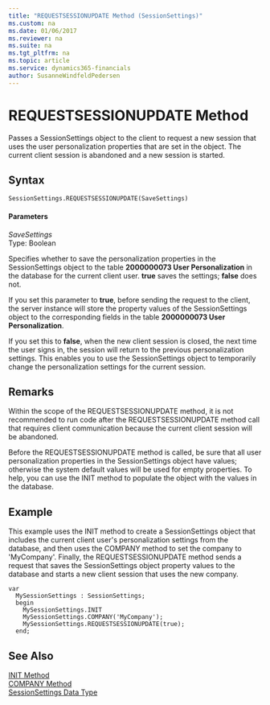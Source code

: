 ```yaml
---
title: "REQUESTSESSIONUPDATE Method (SessionSettings)"
ms.custom: na
ms.date: 01/06/2017
ms.reviewer: na
ms.suite: na
ms.tgt_pltfrm: na
ms.topic: article
ms.service: dynamics365-financials
author: SusanneWindfeldPedersen
---
```


 

# REQUESTSESSIONUPDATE Method
Passes a SessionSettings object to the client to request a new session that uses the user personalization properties that are set in the object. The current client session is abandoned and a new session is started.  

## Syntax  

```  
SessionSettings.REQUESTSESSIONUPDATE(SaveSettings)  
```  

#### Parameters  
 *SaveSettings*  
 Type: Boolean  

Specifies whether to save the personalization properties in the SessionSettings object to the table **2000000073 User Personalization** in the database for the current client user. **true** saves the settings; **false** does not.

If you set this parameter to **true**, before sending the request to the client, the server instance will store the property values of the SessionSettings object to the corresponding fields in the table **2000000073 User Personalization**.

If you set this to **false**, when the new client session is closed, the next time the user signs in, the session will return to the previous personalization settings. This enables you to use the SessionSettings object to temporarily change the personalization settings for the current session.

## Remarks  
Within the scope of the REQUESTSESSIONUPDATE method, it is not recommended to run code after the REQUESTSESSIONUPDATE method call that requires client communication because the current client session will be abandoned.

Before the REQUESTSESSIONUPDATE method is called, be sure that all user personalization properties in the SessionSettings object have values; otherwise the system default values will be used for empty properties. To help, you can use the INIT method to populate the object with the values in the database.

## Example  
This example uses the INIT method to create a SessionSettings object that includes the current client user's personalization settings from the database, and then uses the COMPANY method to set the company to 'MyCompany'. Finally, the REQUESTSESSIONUPDATE method sends a request that saves the SessionSettings object property values to the database and starts a new client session that uses the new company.

```
var
  MySessionSettings : SessionSettings;
  begin
    MySessionSettings.INIT
    MySessionSettings.COMPANY('MyCompany');
    MySessionSettings.REQUESTSESSIONUPDATE(true);
  end;  
```  

## See Also  
[INIT Method](devenv-init-method-sessionsettings.md)  
[COMPANY Method](devenv-company-method-sessionsettings.md)  
[SessionSettings Data Type](../datatypes/devenv-sessionsettings-data-type.md)  
